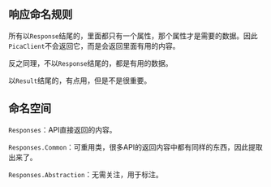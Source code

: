 ## 响应命名规则

所有以`Response`结尾的，里面都只有一个属性，那个属性才是需要的数据。因此`PicaClient`不会返回它，而是会返回里面有用的内容。

反之同理，不以`Response`结尾的，都是有用的数据。

以`Result`结尾的，有点用，但是不是很重要。

## 命名空间

`Responses`：API直接返回的内容。

`Responses.Common`：可重用类，很多API的返回内容中都有同样的东西，因此提取出来了。

`Responses.Abstraction`：无需关注，用于标注。